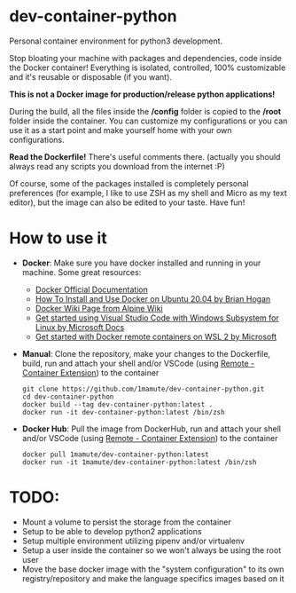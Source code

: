 # dev-container-python

Personal container environment for python3 development.

Stop bloating your machine with packages and dependencies, code inside the Docker container! Everything is isolated, controlled, 100% customizable and it's reusable or disposable (if you want).

**This is not a Docker image for production/release python applications!**

During the build, all the files inside the **/config** folder is copied to the **/root** folder inside the container. You can customize my configurations or you can use it as a start point and
make yourself home with your own configurations.

**Read the Dockerfile!** There's useful comments there. (actually you should always read any scripts you download from the internet :P)

Of course, some of the packages installed is completely personal preferences (for example, I like to use ZSH as my shell and Micro as my text editor), but the image can also be edited to your taste. Have fun!

# How to use it

- **Docker**:
  Make sure you have docker installed and running in your machine.
  Some great resources:

  - [Docker Official Documentation](https://docs.docker.com/get-started/)
  - [How To Install and Use Docker on Ubuntu 20.04 by Brian Hogan](https://www.digitalocean.com/community/tutorials/how-to-install-and-use-docker-on-ubuntu-20-04)
  - [Docker Wiki Page from Alpine Wiki](https://wiki.alpinelinux.org/wiki/Docker)
  - [Get started using Visual Studio Code with Windows Subsystem for Linux by Microsoft Docs](https://docs.microsoft.com/pt-br/windows/wsl/tutorials/wsl-vscode)
  - [Get started with Docker remote containers on WSL 2 by Microsoft](https://docs.microsoft.com/pt-br/windows/wsl/tutorials/wsl-containers)

- **Manual**:
  Clone the repository, make your changes to the Dockerfile, build, run and attach your shell and/or VSCode (using [Remote - Container Extension](https://marketplace.visualstudio.com/items?itemName=ms-vscode-remote.remote-containers)) to the container

  ```
  git clone https://github.com/1mamute/dev-container-python.git
  cd dev-container-python
  docker build --tag dev-container-python:latest .
  docker run -it dev-container-python:latest /bin/zsh
  ```

- **Docker Hub**:
  Pull the image from DockerHub, run and attach your shell and/or VSCode (using [Remote - Container Extension](https://marketplace.visualstudio.com/items?itemName=ms-vscode-remote.remote-containers)) to the container
  ```
  docker pull 1mamute/dev-container-python:latest
  docker run -it 1mamute/dev-container-python:latest /bin/zsh
  ```

# TODO:

- Mount a volume to persist the storage from the container
- Setup to be able to develop python2 applications
- Setup multiple environment utilizing pipenv and/or virtualenv
- Setup a user inside the container so we won't always be using the root user
- Move the base docker image with the "system configuration" to its own registry/repository and make the language specifics images based on it
